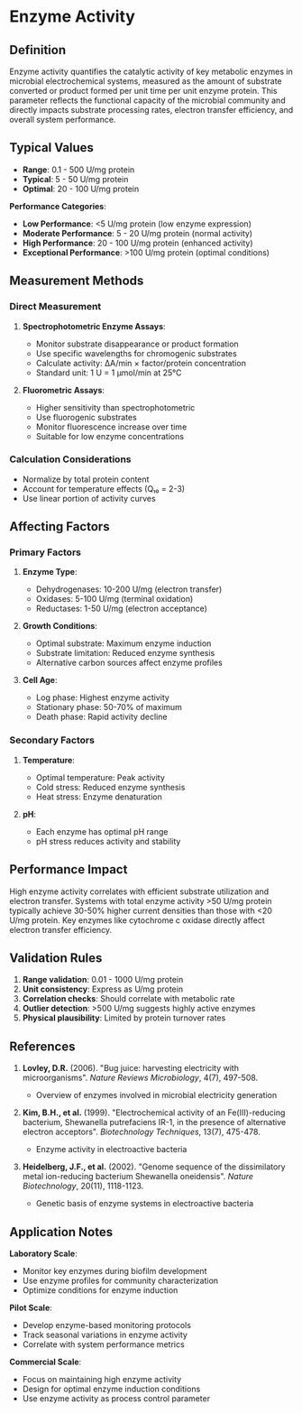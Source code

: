 <!--
Parameter ID: enzyme_activity
Category: biological
Generated: 2025-01-16T10:38:00.000Z
-->

# Enzyme Activity

## Definition

Enzyme activity quantifies the catalytic activity of key metabolic enzymes in
microbial electrochemical systems, measured as the amount of substrate converted
or product formed per unit time per unit enzyme protein. This parameter reflects
the functional capacity of the microbial community and directly impacts
substrate processing rates, electron transfer efficiency, and overall system
performance.

## Typical Values

- **Range**: 0.1 - 500 U/mg protein
- **Typical**: 5 - 50 U/mg protein
- **Optimal**: 20 - 100 U/mg protein

**Performance Categories**:

- **Low Performance**: <5 U/mg protein (low enzyme expression)
- **Moderate Performance**: 5 - 20 U/mg protein (normal activity)
- **High Performance**: 20 - 100 U/mg protein (enhanced activity)
- **Exceptional Performance**: >100 U/mg protein (optimal conditions)

## Measurement Methods

### Direct Measurement

1. **Spectrophotometric Enzyme Assays**:

   - Monitor substrate disappearance or product formation
   - Use specific wavelengths for chromogenic substrates
   - Calculate activity: ΔA/min × factor/protein concentration
   - Standard unit: 1 U = 1 μmol/min at 25°C

2. **Fluorometric Assays**:
   - Higher sensitivity than spectrophotometric
   - Use fluorogenic substrates
   - Monitor fluorescence increase over time
   - Suitable for low enzyme concentrations

### Calculation Considerations

- Normalize by total protein content
- Account for temperature effects (Q₁₀ = 2-3)
- Use linear portion of activity curves

## Affecting Factors

### Primary Factors

1. **Enzyme Type**:

   - Dehydrogenases: 10-200 U/mg (electron transfer)
   - Oxidases: 5-100 U/mg (terminal oxidation)
   - Reductases: 1-50 U/mg (electron acceptance)

2. **Growth Conditions**:

   - Optimal substrate: Maximum enzyme induction
   - Substrate limitation: Reduced enzyme synthesis
   - Alternative carbon sources affect enzyme profiles

3. **Cell Age**:
   - Log phase: Highest enzyme activity
   - Stationary phase: 50-70% of maximum
   - Death phase: Rapid activity decline

### Secondary Factors

1. **Temperature**:

   - Optimal temperature: Peak activity
   - Cold stress: Reduced enzyme synthesis
   - Heat stress: Enzyme denaturation

2. **pH**:
   - Each enzyme has optimal pH range
   - pH stress reduces activity and stability

## Performance Impact

High enzyme activity correlates with efficient substrate utilization and
electron transfer. Systems with total enzyme activity >50 U/mg protein typically
achieve 30-50% higher current densities than those with <20 U/mg protein. Key
enzymes like cytochrome c oxidase directly affect electron transfer efficiency.

## Validation Rules

1. **Range validation**: 0.01 - 1000 U/mg protein
2. **Unit consistency**: Express as U/mg protein
3. **Correlation checks**: Should correlate with metabolic rate
4. **Outlier detection**: >500 U/mg suggests highly active enzymes
5. **Physical plausibility**: Limited by protein turnover rates

## References

1. **Lovley, D.R.** (2006). "Bug juice: harvesting electricity with
   microorganisms". _Nature Reviews Microbiology_, 4(7), 497-508.

   - Overview of enzymes involved in microbial electricity generation

2. **Kim, B.H., et al.** (1999). "Electrochemical activity of an
   Fe(III)-reducing bacterium, Shewanella putrefaciens IR-1, in the presence of
   alternative electron acceptors". _Biotechnology Techniques_, 13(7), 475-478.

   - Enzyme activity in electroactive bacteria

3. **Heidelberg, J.F., et al.** (2002). "Genome sequence of the dissimilatory
   metal ion-reducing bacterium Shewanella oneidensis". _Nature Biotechnology_,
   20(11), 1118-1123.
   - Genetic basis of enzyme systems in electroactive bacteria

## Application Notes

**Laboratory Scale**:

- Monitor key enzymes during biofilm development
- Use enzyme profiles for community characterization
- Optimize conditions for enzyme induction

**Pilot Scale**:

- Develop enzyme-based monitoring protocols
- Track seasonal variations in enzyme activity
- Correlate with system performance metrics

**Commercial Scale**:

- Focus on maintaining high enzyme activity
- Design for optimal enzyme induction conditions
- Use enzyme activity as process control parameter
